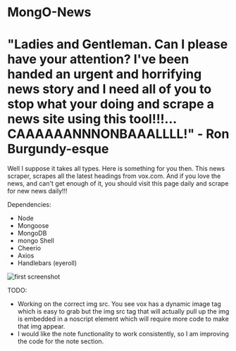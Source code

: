 # MongO-News
# "Ladies and Gentleman. Can I please have your attention? I've been handed an urgent and horrifying news story and I need all of you to stop what your doing and scrape a news site using this tool!!!... CAAAAAANNNONBAAALLLL!" - Ron Burgundy-esque

Well I suppose it takes all types. Here is something for you then. This news scraper, scrapes all the latest headings from vox.com. And if you love the news, and can't get enough of it, you should visit this page daily and scrape for new news daily!!!

Dependencies:
- Node
- Mongoose
- MongoDB
- mongo Shell
- Cheerio
- Axios
- Handlebars (eyeroll)

![first screenshot]()

TODO:
- Working on the correct img src. You see vox has a dynamic image tag which is easy to grab but the img src tag that will actually pull up the img is embedded in a noscript element which will require more code to make that img appear.
- I would like the note functionality to work consistently, so I am improving the code for the note section.